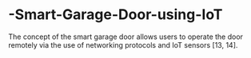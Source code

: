 # -Smart-Garage-Door-using-IoT
The concept of the smart garage door allows users to operate the door remotely via the use of networking protocols and IoT sensors [13, 14].
